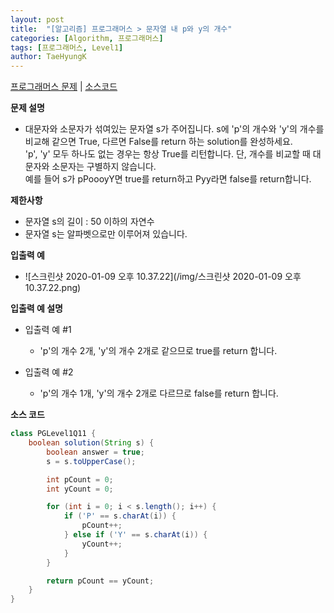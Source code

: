 ```yaml
---
layout: post
title:  "[알고리즘] 프로그래머스 > 문자열 내 p와 y의 개수"
categories: [Algorithm, 프로그래머스]
tags: [프로그래머스, Level1]
author: TaeHyungK
---
```


[프로그래머스 문제](https://programmers.co.kr/learn/courses/30/lessons/12916) | [소스코드](https://github.com/TaeHyungK/algorithm/blob/master/src/programmers/level1/PGLevel1Q11.java) 

**문제 설명**

  - 대문자와 소문자가 섞여있는 문자열 s가 주어집니다. s에 'p'의 개수와 'y'의 개수를 비교해 같으면 True, 다르면 False를 return 하는 solution를 완성하세요. 
  <br>'p', 'y' 모두 하나도 없는 경우는 항상 True를 리턴합니다. 단, 개수를 비교할 때 대문자와 소문자는 구별하지 않습니다.
  <br>예를 들어 s가 pPoooyY면 true를 return하고 Pyy라면 false를 return합니다.

**제한사항**

 - 문자열 s의 길이 : 50 이하의 자연수
 - 문자열 s는 알파벳으로만 이루어져 있습니다.

**입출력 예**
- ![스크린샷 2020-01-09 오후 10.37.22](/img/스크린샷 2020-01-09 오후 10.37.22.png)


**입출력 예 설명**

- 입출력 예 #1
  - 'p'의 개수 2개, 'y'의 개수 2개로 같으므로 true를 return 합니다.

- 입출력 예 #2
  - 'p'의 개수 1개, 'y'의 개수 2개로 다르므로 false를 return 합니다.
  
**소스 코드**

```java
class PGLevel1Q11 {
    boolean solution(String s) {
        boolean answer = true;
        s = s.toUpperCase();

        int pCount = 0;
        int yCount = 0;

        for (int i = 0; i < s.length(); i++) {
            if ('P' == s.charAt(i)) {
                pCount++;
            } else if ('Y' == s.charAt(i)) {
                yCount++;
            }
        }

        return pCount == yCount;
    }
}
```